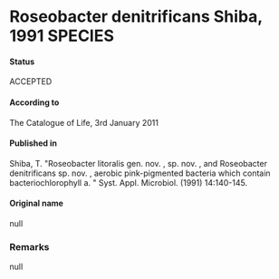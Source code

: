 Roseobacter denitrificans Shiba, 1991 SPECIES
=======

#### Status
ACCEPTED

#### According to
The Catalogue of Life, 3rd January 2011

#### Published in
Shiba, T. "Roseobacter litoralis gen. nov. , sp. nov. , and Roseobacter denitrificans sp. nov. , aerobic pink-pigmented bacteria which contain bacteriochlorophyll a. " Syst. Appl. Microbiol. (1991) 14:140-145.

#### Original name
null

### Remarks
null